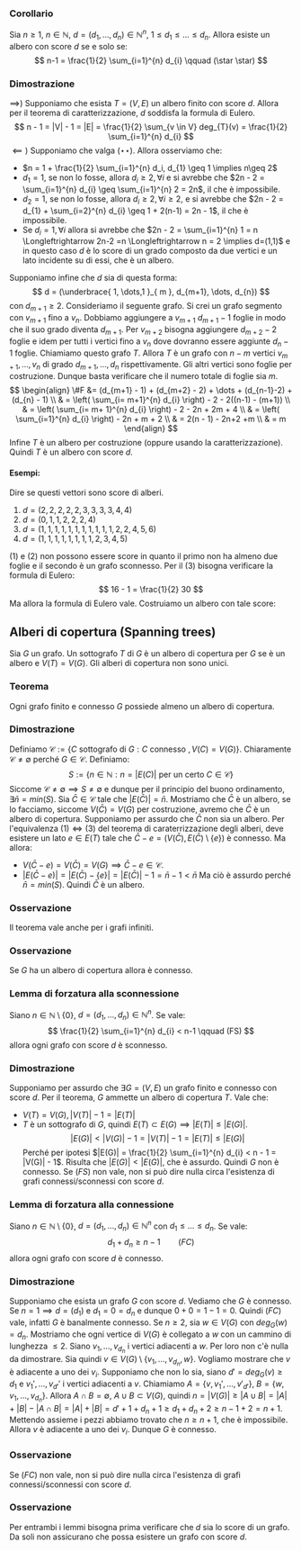 ### Corollario
Sia $n \geq 1$, $n \in \mathbb{N}$, $d = (d_{1}, \dots, d_{n}) \in \mathbb{N}^{n}$, $1 \leq d_{1} \leq \dots \leq d_{n}$. Allora esiste un albero con score $d$ se e solo se:
$$
n-1 = \frac{1}{2} \sum_{i=1}^{n} d_{i} \qquad (\star \star)
$$
### Dimostrazione
$\implies$) Supponiamo che esista $T = (V,E)$ un albero finito con score $d$. Allora per il teorema di caratterizzazione, $d$ soddisfa la formula di Eulero.
$$
n - 1 = |V| - 1 = |E| = \frac{1}{2} \sum_{v \in V} deg_{T}(v) = \frac{1}{2} \sum_{i=1}^{n} d_{i}
$$
$\impliedby)$ Supponiamo che valga $(\star \star)$. Allora osserviamo che:
- $n = 1 + \frac{1}{2} \sum_{i=1}^{n} d_i, d_{1} \geq 1 \implies n\geq 2$
- $d_{1} = 1$, se non lo fosse, allora $d_{i} \geq 2, \forall i$ e si avrebbe che $2n - 2 = \sum_{i=1}^{n} d_{i} \geq \sum_{i=1}^{n} 2 = 2n$, il che è impossibile.
- $d_{2} = 1$, se non lo fosse, allora $d_{i} \geq 2, \forall i \geq 2$, e si avrebbe che $2n - 2 = d_{1} + \sum_{i=2}^{n} d_{i} \geq 1 + 2(n-1) = 2n - 1$, il che è impossibile.
- Se $d_{i} = 1, \forall i$ allora si avrebbe che $2n - 2 = \sum_{i=1}^{n} 1 = n \Longleftrightarrow 2n-2 =n \Longleftrightarrow n = 2 \implies d=(1,1)$ e in questo caso $d$ è lo score di un grado composto da due vertici e un lato incidente su di essi, che è un albero.

Supponiamo infine che $d$ sia di questa forma:
$$
d = (\underbrace{ 1, \dots,1 }_{ m }, d_{m+1}, \dots, d_{n})
$$
con $d_{m + 1} \geq 2$.
Consideriamo il seguente grafo.
Si crei un grafo segmento con $v_{m+1}$ fino a $v_{n}$. Dobbiamo aggiungere a $v_{m+1}$ $d_{m + 1} - 1$ foglie in modo che il suo grado diventa $d_{m+1}$. Per $v_{m+2}$ bisogna aggiungere $d_{m+2} - 2$ foglie e idem per tutti i vertici fino a $v_{n}$ dove dovranno essere aggiunte $d_{n} - 1$ foglie.
Chiamiamo questo grafo $T$. Allora $T$ è un grafo con $n - m$ vertici $v_{m+1}, \dots, v_{n}$ di grado $d_{m+1}, \dots, d_{n}$ rispettivamente. Gli altri vertici sono foglie per costruzione. Dunque basta verificare che il numero totale di foglie sia $m$.
$$
\begin{align}
\#F &= (d_{m+1} - 1) + (d_{m+2} - 2) + \dots + (d_{n-1}-2) + (d_{n} - 1) \\
 & = \left( \sum_{i= m+1}^{n} d_{i} \right) - 2 - 2((n-1) - (m+1)) \\
 & = \left( \sum_{i= m+ 1}^{n} d_{i} \right) - 2 - 2n + 2m + 4 \\
 & = \left( \sum_{i=1}^{n} d_{i} \right)  - 2n + m + 2 \\
 & = 2(n - 1) - 2n+2 +m \\
 & = m
\end{align}
$$
Infine $T$ è un albero per costruzione (oppure usando la caratterizzazione). Quindi $T$ è un albero con score $d$.
#### Esempi:
Dire se questi vettori sono score di alberi.
1. $d=(2,2,2,2,2,3,3,3,3,4,4)$
2. $d = (0,1,1,2,2,2,4)$
3. $d = (1,1,1,1,1,1,1,1,1,1,1,2,2,4,5,6)$
4. $d=(1,1,1,1,1,1,1,1,2,3,4,5)$

$(1)$ e $(2)$ non possono essere score in quanto il primo non ha almeno due foglie e il secondo è un grafo sconnesso.
Per il $(3)$ bisogna verificare la formula di Eulero:
$$
16 - 1 = \frac{1}{2} 30 
$$
Ma allora la formula di Eulero vale. Costruiamo un albero con tale score:

## Alberi di copertura (Spanning trees)
Sia $G$ un grafo. Un sottografo $T$ di $G$ è un albero di copertura per $G$ se è un albero e $V(T)=V(G)$.
Gli alberi di copertura non sono unici.
### Teorema
Ogni grafo finito e connesso $G$ possiede almeno un albero di copertura.
### Dimostrazione
Definiamo $\mathcal{C} := \{ C \text{ sottografo di } G : C \text{ connesso }, V(C)=V(G) \}$.
Chiaramente $\mathcal{C} \neq \emptyset$ perché $G \in \mathcal{C}$. Definiamo:
$$
S := \{ n \in \mathbb{N} : n = |E(C)| \text{ per un certo } C \in \mathcal{C} \}
$$
Siccome $\mathcal{C} \neq \emptyset \implies S\neq \emptyset$ e dunque per il principio del buono ordinamento, $\exists \bar{n} = min(S)$. Sia $\bar{C} \in \mathcal{C}$ tale che $|E(\bar{C})|= \bar{n}$. Mostriamo che $\bar{C}$ è un albero, se lo facciamo, siccome $V(\bar{C}) = V(G)$ per costruzione, avremo che $\bar{C}$ è un albero di copertura.
Supponiamo per assurdo che $\bar{C}$ non sia un albero. Per l'equivalenza $(1) \Longleftrightarrow (3)$ del teorema di caraterrizzazione degli alberi, deve esistere un lato $e \in E(T)$ tale che $\bar{C} - e = (V(\bar{C}), E(\bar{C}) \setminus \{ e \})$ è connesso. Ma allora:
- $V(\bar{C} - e) = V(\bar{C}) = V(G) \implies \bar{C}-e \in \mathcal{C}$.
- $|E(\bar{C} -e)| = |E(\bar{C}) - \{ e \}| = |E(\bar{C})| - 1 = \bar{n} - 1 < \bar{n}$
Ma ciò è assurdo perché $\bar{n} = min(S)$.
Quindi $\bar{C}$ è un albero.
### Osservazione
Il teorema vale anche per i grafi infiniti.
### Osservazione
Se $G$ ha un albero di copertura allora è connesso.

### Lemma di forzatura alla sconnessione
Siano $n \in \mathbb{N} \setminus \{ 0 \}$, $d =(d_{1}, \dots,d_{n}) \in \mathbb{N}^{n}$. Se vale:
$$
\frac{1}{2} \sum_{i=1}^{n} d_{i} < n-1 \qquad (FS)
$$
allora ogni grafo con score $d$ è sconnesso.
### Dimostrazione
Supponiamo per assurdo che $\exists G=(V,E)$ un grafo finito e connesso con score $d$. Per il teorema, $G$ ammette un albero di copertura $T$. Vale che:
- $V(T)=V(G), |V(T)| - 1 = |E(T)|$
- $T$ è un sottografo di $G$, quindi $E(T) \subset E(G) \implies |E(T)| \leq |E(G)|$.
$$
|E(G)| < |V(G)| - 1 = |V(T)| - 1 = |E(T)| \leq |E(G)|
$$
Perché per ipotesi $|E(G)| = \frac{1}{2} \sum_{i=1}^{n} d_{i} < n - 1 = |V(G)| - 1$.
Risulta che $|E(G)| < |E(G)|$, che è assurdo. Quindi $G$ non è connesso.
Se $(FS)$ non vale, non si può dire nulla circa l'esistenza di grafi connessi/sconnessi con score $d$.

### Lemma di forzatura alla connessione
Siano $n \in \mathbb{N} \setminus \{ 0 \}$, $d = (d_{1}, \dots, d_{n}) \in \mathbb{N}^{n}$ con $d_{1} \leq \dots \leq d_{n}$. Se vale:
$$
d_{1} + d_{n} \geq n - 1\qquad(FC)
$$
allora ogni grafo con score $d$ è connesso.
### Dimostrazione
Supponiamo che esista un grafo $G$ con score $d$. Vediamo che $G$ è connesso.
Se $n= 1 \implies d = (d_{1})$ e $d_{1} = 0 = d_{n}$ e dunque $0+0 = 1-1 =0$. Quindi $(FC)$ vale, infatti $G$ è banalmente connesso.
Se $n \geq 2$, sia $w \in V(G)$ con $deg_{G}(w) = d_{n}$. Mostriamo che ogni vertice di $V(G)$ è collegato a $w$ con un cammino di lunghezza $\leq 2$.
Siano $v_{1}, \dots, v_{d_{n}}$ i vertici adiacenti a $w$. Per loro non c'è nulla da dimostrare.
Sia quindi $v \in V(G) \setminus \{ v_{1}, \dots, v_{d_{n}}, w \}$. Vogliamo mostrare che $v$ è adiacente a uno dei $v_{i}$. Supponiamo che non lo sia, siano $d' = deg_{G}(v) \geq d_{1}$ e $v_{1}', \dots, v_{d'}'$ i vertici adiacenti a $v$.
Chiamiamo $A = \{ v, v_{1}', \dots, v'_{d'} \}$, $B = \{ w, v_{1}, \dots, v_{d_{n}} \}$. Allora $A \cap B = \emptyset$, $A \cup B \subset V(G)$, quindi $n = |V(G)| \geq |A \cup B| = |A| + |B| - |A \cap B| = |A| + |B| = d' + 1 + d_{n}+1 \geq d_{1}+ d_{n} + 2 \geq n - 1 + 2 = n+1$.
Mettendo assieme i pezzi abbiamo trovato che $n \geq n+1$, che è impossibile.
Allora $v$ è adiacente a uno dei $v_{i}$. Dunque $G$ è connesso.
### Osservazione
Se $(FC)$ non vale, non si può dire nulla circa l'esistenza di grafi connessi/sconnessi con score $d$.
### Osservazione
Per entrambi i lemmi bisogna prima verificare che $d$ sia lo score di un grafo. Da soli non assicurano che possa esistere un grafo con score $d$.